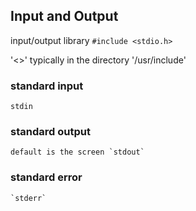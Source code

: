 ## Input and Output
input/output library   `#include <stdio.h>`

'<>' typically in the directory '/usr/include'

### standard input  

`stdin`

### standard output 
    default is the screen `stdout`

### standard error

    `stderr`

